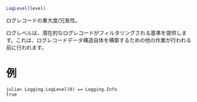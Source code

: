 ```julia
LogLevel(level)
```

ログレコードの重大度/冗長性。

ログレベルは、潜在的なログレコードがフィルタリングされる基準を提供します。これは、ログレコードデータ構造自体を構築するための他の作業が行われる前に行われます。

# 例

```julia-repl
julia> Logging.LogLevel(0) == Logging.Info
true
```
